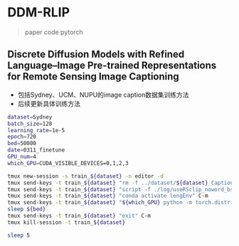 # DDM-RLIP
> paper code pytorch
## Discrete Diffusion Models with Refined Language–Image Pre-trained Representations for Remote Sensing Image Captioning

- 包括Sydney、UCM、NUPU的image caption数据集训练方法
- 后续更新具体训练方法

```bash
dataset=Sydney
batch_size=128
learning_rate=1e-5
epoch=720
bed=50000
date=0311_finetune
GPU_num=4
which_GPU=CUDA_VISIBLE_DEVICES=0,1,2,3

tmux new-session -s train_${dataset} -n editor -d
tmux send-keys -t train_${dataset} "rm -f ../dataset/${dataset}_Caption/train_image_raw_captions_tokens.pkl" C-m
tmux send-keys -t train_${dataset} "script -f ./log/useRSclip_noword_bs${batch_size}_lr${learning_rate}_epoch${epoch}_data${date}.log" C-m
tmux send-keys -t train_${dataset} "conda activate lengEnv" C-m
tmux send-keys -t train_${dataset} "${which_GPU} python -m torch.distributed.launch --nproc_per_node ${GPU_num} train_${dataset}_useRSclip_noWordMap.py --bs=${batch_size} --lr=${learning_rate} --tag=useRSclip_noword_bs${batch_size}_lr${learning_rate}_epoch${epoch}_data${date} --epochs=${epoch}" C-m
sleep ${bed}
tmux send-keys -t train_${dataset} "exit" C-m
tmux kill-session -t train_${dataset}

sleep 5
```
